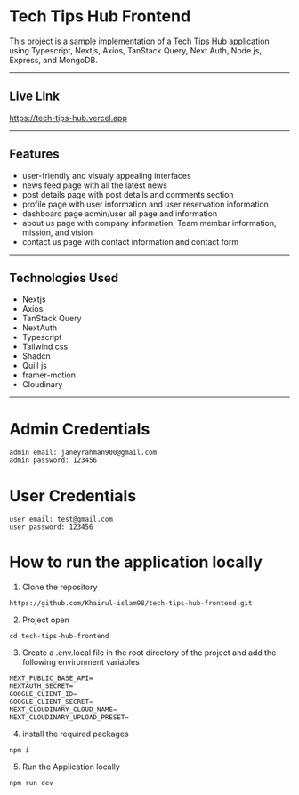 # Tech Tips Hub Frontend

This project is a sample implementation of a Tech Tips Hub application using Typescript, Nextjs, Axios, TanStack Query, Next Auth,  Node.js, Express, and MongoDB.

---

## Live Link
https://tech-tips-hub.vercel.app



---



## Features

- user-friendly and visualy appealing interfaces
- news feed page with all the latest news 
- post details page with post details and comments section
- profile page with user information and user reservation information
- dashboard page admin/user all page and information
- about us page with company information, Team membar information, mission, and vision
- contact us page with contact information and contact form

---

## Technologies Used

- Nextjs
- Axios
- TanStack Query
- NextAuth
- Typescript
- Tailwind css
- Shadcn
- Quill js
- framer-motion
- Cloudinary

---

# Admin Credentials
```
admin email: janeyrahman900@gmail.com
admin password: 123456
```
# User Credentials
```
user email: test@gmail.com
user password: 123456
```

# How to run the application locally

1. Clone the repository

```
https://github.com/Khairul-islam98/tech-tips-hub-frontend.git
```

2. Project open

```
cd tech-tips-hub-frontend

```
3. Create a .env.local file in the root directory of the project and add the following environment variables

```
NEXT_PUBLIC_BASE_API=
NEXTAUTH_SECRET=
GOOGLE_CLIENT_ID=
GOOGLE_CLIENT_SECRET=
NEXT_CLOUDINARY_CLOUD_NAME=
NEXT_CLOUDINARY_UPLOAD_PRESET=

```

4. install the required packages

```
npm i
```



5. Run the Application locally

```
npm run dev
```